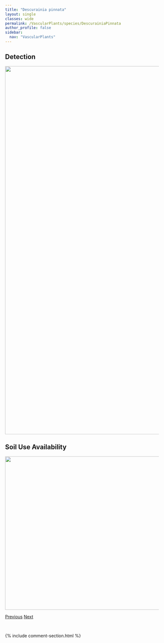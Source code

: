 ```yaml
---
title: "Descurainia pinnata"
layout: single
classes: wide
permalink: /VascularPlants/species/DescurainiaPinnata
author_profile: false
sidebar:
  nav: "VascularPlants"
---
```


<h2>Detection</h2>

<a href="https://drive.google.com/uc?export=view&id=1VvwYzhcZle_0j2wktgfTUGk_1W3nNnZy">
<img src="https://drive.google.com/uc?export=view&id=1VvwYzhcZle_0j2wktgfTUGk_1W3nNnZy" height = "1200" width = "800">
</a>


<h2>Soil Use Availability</h2>

<a href="https://drive.google.com/uc?export=view&id=1216KdJdzCnP3j3iC1N7Q_8SzU1rLLpd5">
<img src="https://drive.google.com/uc?export=view&id=1216KdJdzCnP3j3iC1N7Q_8SzU1rLLpd5" height = "500" width = "1000">
</a>


<a href="/DevelopmentWebsite/VascularPlants/species/DescurainiaIncana" class="pagination--pager" title="Descurainia incana">Previous</a> <a href="/DevelopmentWebsite/VascularPlants/species/DescurainiaSophia" class="pagination--pager" title="Descurainia sophia">Next</a>

<p>&nbsp;</p>

{% include comment-section.html %}
